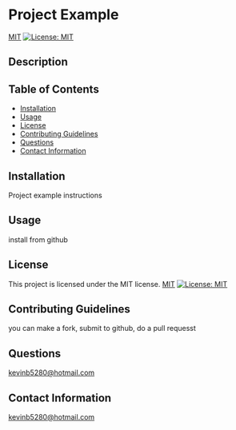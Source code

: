 # Project Example
  [MIT](https://opensource.org/licenses/MIT)
  [![License: MIT](https://img.shields.io/badge/License-MIT-yellow.svg)](https://opensource.org/licenses/MIT)
  
## Description

## Table of Contents

* [Installation](#installation)
* [Usage](#usage)
* [License](#license)
* [Contributing Guidelines](#contributing-guidelines)
* [Questions](#questions)
* [Contact Information](#contact-information)


## Installation

Project example instructions

## Usage

install from github

## License

This project is licensed under the MIT license.
[MIT](https://opensource.org/licenses/MIT)
[![License: MIT](https://img.shields.io/badge/License-MIT-yellow.svg)](https://opensource.org/licenses/MIT)

## Contributing Guidelines

you can make a fork, submit to github, do a pull requesst

## Questions

kevinb5280@hotmail.com

## Contact Information

kevinb5280@hotmail.com


